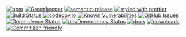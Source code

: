 [![npm](https://img.shields.io/npm/v/gd-playground.svg)](https://www.npmjs.com/package/gd-playground)
[![Greenkeeper](https://badges.greenkeeper.io/arlac77/gd-playground.svg)](https://greenkeeper.io/)
[![semantic-release](https://img.shields.io/badge/%20%20%F0%9F%93%A6%F0%9F%9A%80-semantic--release-e10079.svg)](https://github.com/arlac77/gd-playground)
[![styled with prettier](https://img.shields.io/badge/styled_with-prettier-ff69b4.svg)](https://github.com/prettier/prettier)
[![Build Status](https://secure.travis-ci.org/arlac77/gd-playground.png)](http://travis-ci.org/arlac77/gd-playground)
[![codecov.io](http://codecov.io/github/arlac77/gd-playground/coverage.svg?branch=master)](http://codecov.io/github/arlac77/gd-playground?branch=master)
[![Known Vulnerabilities](https://snyk.io/test/github/arlac77/gd-playground/badge.svg)](https://snyk.io/test/github/arlac77/gd-playground)
[![GitHub Issues](https://img.shields.io/github/issues/arlac77/gd-playground.svg?style=flat-square)](https://github.com/arlac77/gd-playground/issues)
[![Dependency Status](https://david-dm.org/arlac77/gd-playground.svg)](https://david-dm.org/arlac77/gd-playground)
[![devDependency Status](https://david-dm.org/arlac77/gd-playground/dev-status.svg)](https://david-dm.org/arlac77/gd-playground#info=devDependencies)
[![docs](http://inch-ci.org/github/arlac77/gd-playground.svg?branch=master)](http://inch-ci.org/github/arlac77/gd-playground)
[![downloads](http://img.shields.io/npm/dm/gd-playground.svg?style=flat-square)](https://npmjs.org/package/gd-playground)
[![Commitizen friendly](https://img.shields.io/badge/commitizen-friendly-brightgreen.svg)](http://commitizen.github.io/cz-cli/)
